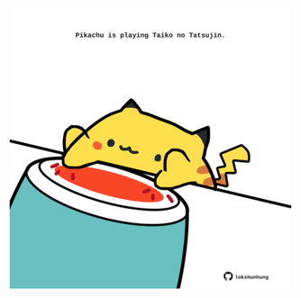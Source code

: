 <!-- built at 25/09/2023, 12:00:46 UTC -->
<p align="center">
  <img width="500" height="500" src="./ReadmeImage.svg">
</p>
